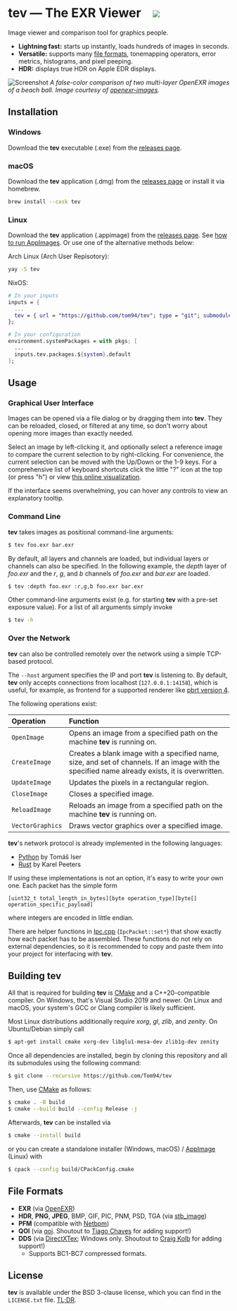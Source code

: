 # tev — The EXR Viewer &nbsp;&nbsp; ![](https://github.com/tom94/tev/workflows/CI/badge.svg)

Image viewer and comparison tool for graphics people.

- __Lightning fast:__ starts up instantly, loads hundreds of images in seconds.
- __Versatile:__ supports many [file formats](#file-formats), tonemapping operators, error metrics, histograms, and pixel peeping.
- __HDR:__ displays true HDR on Apple EDR displays.


![Screenshot](https://raw.githubusercontent.com/Tom94/tev/master/resources/screenshot.png)
_A false-color comparison of two multi-layer OpenEXR images of a beach ball. Image courtesy of [openexr-images](https://github.com/openexr/openexr-images)._

## Installation

### Windows

Download the __tev__ executable (.exe) from the [releases page](https://github.com/Tom94/tev/releases).

### macOS

Download the __tev__ application (.dmg) from the [releases page](https://github.com/Tom94/tev/releases) or install it via homebrew.
```bash
brew install --cask tev
```

### Linux

Download the __tev__ application (.appimage) from the [releases page](https://github.com/Tom94/tev/releases).
See [how to run AppImages](https://appimage.org/).
Or use one of the alternative methods below:

Arch Linux (Arch User Repisotory):
```bash
yay -S tev
```

NixOS:
```nix
# In your inputs
inputs = {
  ...
  tev = { url = "https://github.com/tom94/tev"; type = "git"; submodules = true; };
};

# In your configuration
environment.systemPackages = with pkgs; [
  ...
  inputs.tev.packages.${system}.default
];
```

## Usage

### Graphical User Interface

Images can be opened via a file dialog or by dragging them into __tev__.
They can be reloaded, closed, or filtered at any time, so don't worry about opening more images than exactly needed.

Select an image by left-clicking it, and optionally select a reference image to compare the current selection to by right-clicking.
For convenience, the current selection can be moved with the Up/Down or the 1-9 keys. For a comprehensive list of keyboard shortcuts click the little "?" icon at the top (or press "h") or view [this online visualization](https://keycombiner.com/collecting/collections/shared/f050cc02-f23a-425c-b032-b4c3659c7ef4).

If the interface seems overwhelming, you can hover any controls to view an explanatory tooltip.

### Command Line

__tev__ takes images as positional command-line arguments:
```sh
$ tev foo.exr bar.exr
```

By default, all layers and channels are loaded, but individual layers or channels can also be specified. In the following example, the *depth* layer of *foo.exr* and the *r*, *g*, and *b* channels of *foo.exr* and *bar.exr* are loaded.
```sh
$ tev :depth foo.exr :r,g,b foo.exr bar.exr
```

Other command-line arguments exist (e.g. for starting __tev__ with a pre-set exposure value). For a list of all arguments simply invoke
```sh
$ tev -h
```

### Over the Network

__tev__ can also be controlled remotely over the network using a simple TCP-based protocol.

The `--host` argument specifies the IP and port __tev__ is listening to. By default, __tev__ only accepts connections from localhost (`127.0.0.1:14158`), which is useful, for example, as frontend for a supported renderer like [pbrt version 4](https://github.com/mmp/pbrt-v4).

The following operations exist:

| Operation | Function
| :--- | :----------
| `OpenImage` | Opens an image from a specified path on the machine __tev__ is running on.
| `CreateImage` | Creates a blank image with a specified name, size, and set of channels. If an image with the specified name already exists, it is overwritten.
| `UpdateImage` | Updates the pixels in a rectangular region.
| `CloseImage` | Closes a specified image.
| `ReloadImage` | Reloads an image from a specified path on the machine __tev__ is running on.
| `VectorGraphics` | Draws vector graphics over a specified image.

__tev__'s network protocol is already implemented in the following languages:
- [Python](src/python/tev.py) by Tomáš Iser
- [Rust](https://crates.io/crates/tev_client) by Karel Peeters


If using these implementations is not an option, it's easy to write your own one. Each packet has the simple form
```
[uint32_t total_length_in_bytes][byte operation_type][byte[] operation_specific_payload]
```
where integers are encoded in little endian.

There are helper functions in [Ipc.cpp](src/Ipc.cpp) (`IpcPacket::set*`) that show exactly how each packet has to be assembled. These functions do not rely on external dependencies, so it is recommended to copy and paste them into your project for interfacing with __tev__.


## Building tev

All that is required for building __tev__ is [CMake](https://cmake.org/) and a C++20-compatible compiler. On Windows, that's Visual Studio 2019 and newer. On Linux and macOS, your system's GCC or Clang compiler is likely sufficient.

Most Linux distributions additionally require _xorg_, _gl_, _zlib_, and _zenity_. On Ubuntu/Debian simply call
```sh
$ apt-get install cmake xorg-dev libglu1-mesa-dev zlib1g-dev zenity
```

Once all dependencies are installed, begin by cloning this repository and all its submodules using the following command:
```sh
$ git clone --recursive https://github.com/Tom94/tev
```

Then, use [CMake](https://cmake.org/) as follows:
```sh
$ cmake . -B build
$ cmake --build build --config Release -j
```

Afterwards, __tev__ can be installed via
```sh
$ cmake --install build
```
or you can create a standalone installer (Windows, macOS) / [AppImage](https://appimage.org/) (Linux) with
```sh
$ cpack --config build/CPackConfig.cmake
```

## File Formats

- __EXR__ (via [OpenEXR](https://github.com/wjakob/openexr))
- __HDR__, __PNG__, __JPEG__, BMP, GIF, PIC, PNM, PSD, TGA (via [stb_image](https://github.com/wjakob/nanovg/blob/master/src/stb_image.h))
- __PFM__ (compatible with [Netbpm](http://www.pauldebevec.com/Research/HDR/PFM/))
- __QOI__ (via [qoi](https://github.com/phoboslab/qoi). Shoutout to [Tiago Chaves](https://github.com/laurelkeys) for adding support!)
- __DDS__ (via [DirectXTex](https://github.com/microsoft/DirectXTex); Windows only. Shoutout to [Craig Kolb](https://github.com/cek) for adding support!)
    - Supports BC1-BC7 compressed formats.

## License

__tev__ is available under the BSD 3-clause license, which you can find in the `LICENSE.txt` file. [TL;DR](https://tldrlegal.com/license/bsd-3-clause-license-(revised)).
